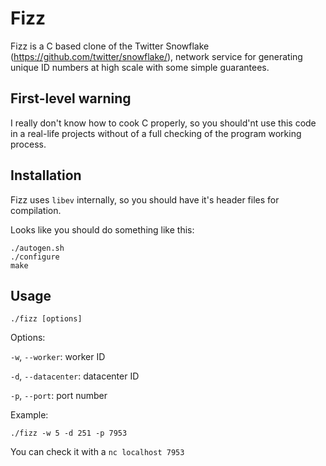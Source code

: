 # Fizz

Fizz is a C based clone of the Twitter Snowflake (https://github.com/twitter/snowflake/), network service for generating unique ID numbers at high scale with some simple guarantees.

## First-level warning

I really don't know how to cook C properly, so you should'nt use this code in a real-life projects without of a full checking of the program working process.

## Installation

Fizz uses `libev` internally, so you should have it's header files for compilation.

Looks like you should do something like this:

    ./autogen.sh
    ./configure
    make

## Usage

    ./fizz [options]

Options:

`-w`, `--worker`: worker ID

`-d`, `--datacenter`: datacenter ID

`-p`, `--port`: port number

Example:

    ./fizz -w 5 -d 251 -p 7953

You can check it with a `nc localhost 7953`
